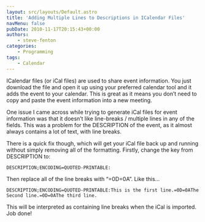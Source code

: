 ```yaml
---
layout: src/layouts/Default.astro
title: 'Adding Multiple Lines to Descriptions in ICalendar Files'
navMenu: false
pubDate: 2010-11-17T20:15:43+00:00
authors:
    - steve-fenton
categories:
    - Programming
tags:
    - Calendar
---
```


ICalendar files (or iCal files) are used to share event information. You just download the file and open it up using your preferred calendar tool and it adds the event to your calendar. This is great as it means you don’t need to copy and paste the event information into a new meeting.

One issue I came across while trying to generate iCal files for event information was that it doesn’t like line-breaks / multiple lines in any of the fields. This was a problem for the DESCRIPTION of the event, as it almost always contains a lot of text, with line breaks.

There is a quick fix though, which will get your iCal file back up and running without simply removing all of the formatting. Firstly, change the key from DESCRIPTION to:

```
DESCRIPTION;ENCODING=QUOTED-PRINTABLE:
```

Then replace all of the line breaks with “=0D=0A”. Like this…

```
DESCRIPTION;ENCODING=QUOTED-PRINTABLE:This is the first line.=0D=0AThe Second line.=0D=0AThe third line.
```

This will be interpreted as containing line breaks when the iCal is imported. Job done!